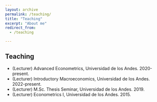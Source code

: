 ```yaml
---
layout: archive
permalink: /teaching/
title: "Teaching"
excerpt: "About me"
redirect_from:
  - /teaching

---
```


## Teaching

* (Lecturer) Advanced Econometrics, Universidad de los Andes. 2020-present.
* (Lecturer) Introductory Macroeconomics, Universidad de los Andes. 2022-present.
* (Lecturer) M.Sc. Thesis Seminar, Universidad de los Andes. 2019. 
* (Lecturer) Econometrics I, Universidad de los Andes. 2015.




